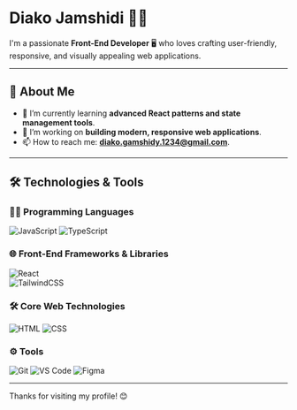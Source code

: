 # **Diako Jamshidi** 👨‍💻  

I'm a passionate **Front-End Developer** 🖥️ who loves crafting user-friendly, responsive, and visually appealing web applications.  

---

## 🚀 About Me  
- 🌱 I’m currently learning **advanced React patterns and state management tools**.  
- 🔭 I’m working on **building modern, responsive web applications**.  
- 📫 How to reach me: **[diako.gamshidy.1234@gmail.com](mailto:diako.gamshidy.1234@gmail.com)**.  

---

## 🛠️ Technologies & Tools  

### 🧑‍💻 Programming Languages  
![JavaScript](https://img.shields.io/badge/-JavaScript-F7DF1E?logo=javascript&logoColor=black&style=flat-square)
![TypeScript](https://img.shields.io/badge/-TypeScript-3178C6?logo=typescript&logoColor=white&style=flat-square)  

### 🌐 Front-End Frameworks & Libraries  
![React](https://img.shields.io/badge/-React-61DAFB?logo=react&logoColor=black&style=flat-square)  
![TailwindCSS](https://img.shields.io/badge/-TailwindCSS-38B2AC?logo=tailwind-css&logoColor=white&style=flat-square)  

### 🛠 Core Web Technologies  
![HTML](https://img.shields.io/badge/-HTML-E34F26?logo=html5&logoColor=white&style=flat-square)
![CSS](https://img.shields.io/badge/-CSS-1572B6?logo=css3&logoColor=white&style=flat-square)  

### ⚙️ Tools  
![Git](https://img.shields.io/badge/-Git-F05032?logo=git&logoColor=white&style=flat-square)
![VS Code](https://img.shields.io/badge/-VS_Code-007ACC?logo=visual-studio-code&logoColor=white&style=flat-square)
![Figma](https://img.shields.io/badge/-Figma-F24E1E?logo=figma&logoColor=white&style=flat-square)

---

Thanks for visiting my profile! 😊  

